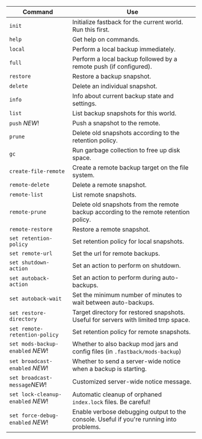 
| Command                           | Use                                                                                      |
|-----------------------------------|------------------------------------------------------------------------------------------|
| `init`                            | Initialize fastback for the current world.  Run this first.                              |
| `help`                            | Get help on commands.                                                                    |
| `local`                           | Perform a local backup immediately.                                                      |
| `full`                            | Perform a local backup followed by a remote push (if configured).                        |
| `restore`                         | Restore a backup snapshot.                                                               |
| `delete`                          | Delete an individual snapshot.                                                           |
| `info`                            | Info about current backup state and settings.                                            |
| `list`                            | List backup snapshots for this world.                                                    |
| `push`    _NEW_!                  | Push a snapshot to the remote.                                                           |
| `prune`                           | Delete old snapshots according to the retention policy.                                  |
| `gc`                              | Run garbage collection to free up disk space.                                            |
| `create-file-remote`              | Create a remote backup target on the file system.                                        |
| `remote-delete`                   | Delete a remote snapshot.                                                                |
| `remote-list`                     | List remote snapshots.                                                                   |
| `remote-prune`                    | Delete old snapshots from the remote backup according to the remote retention policy.    |
| `remote-restore`                  | Restore a remote snapshot.                                                               |
| `set retention-policy`            | Set retention policy for local snapshots.                                                |
| `set remote-url`                  | Set the url for remote backups.                                                          |
| `set shutdown-action`             | Set an action to perform on shutdown.                                                    |
| `set autoback-action`             | Set an action to perform during auto-backups.                                            |
| `set autoback-wait`               | Set the minimum number of minutes to wait between auto-backups.                          |
| `set restore-directory`           | Target directory for restored snapshots.  Useful for servers with limited tmp space.     |
| `set remote-retention-policy`     | Set retention policy for remote snapshots.                                               |
| `set mods-backup-enabled` _NEW_!  | Whether to also backup mod jars and config files (in `.fastback/mods-backup`)            |
| `set broadcast-enabled` _NEW_!    | Whether to send a server-wide notice when a backup is starting.                          |
| `set broadcast-message`_NEW_!     | Customized server-wide notice message.                                                   |
| `set lock-cleanup-enabled` _NEW_! | Automatic cleanup of orphaned `index.lock` files.  Be careful!                           |
| `set force-debug-enabled` _NEW_!  | Enable verbose debugging output to the console.  Useful if you're running into problems. |


